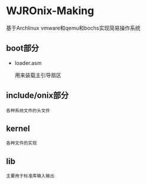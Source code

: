 # WJROnix-Making

基于Archlinux vmware和qemu和bochs实现简易操作系统

## boot部分

- loader.asm

    用来装载主引导扇区

## include/onix部分

    各种系统文件的头文件

## kernel

    各种文件的实现

## lib

    主要用于标准库输入输出
